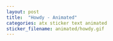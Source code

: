 ```yaml
---
layout: post
title:  "Howdy - Animated"
categories: atx sticker text animated
sticker_filename: animated/howdy.gif
---
```

